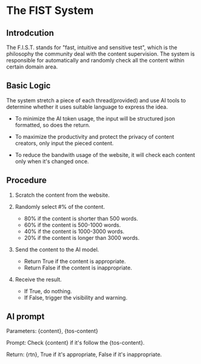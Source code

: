 # The FIST System

## Introdcution

The F.I.S.T. stands for "fast, intuitive and sensitive test", which is the philosophy the community deal with the content supervision. The system is responsible for automatically and randomly check all the content within certain domain area.

## Basic Logic

The system stretch a piece of each thread(provided) and use AI tools to determine whether it uses suitable language to express the idea.

- To minimize the AI token usage, the input will be structured json formatted, so does the return.

- To maximize the productivity and protect the privacy of content creators, only input the pieced content.

- To reduce the bandwith usage of the website, it will check each content only when it's changed once.

## Procedure

1. Scratch the content from the website.

2. Randomly select #% of the content.
    - 80% if the content is shorter than 500 words.
    - 60% if the content is 500-1000 words.
    - 40% if the content is 1000-3000 words.
    - 20% if the content is longer than 3000 words.

3. Send the content to the AI model.
    - Return True if the content is appropriate.
    - Return False if the content is inappropriate.

4. Receive the result.
    - If True, do nothing.
    - If False, trigger the visibility and warning.

## AI prompt

Parameters: {content}, {tos-content}

Prompt: Check {content} if it's follow the {tos-content}.

Return: {rtn}, True if it's appropriate, False if it's inappropriate.